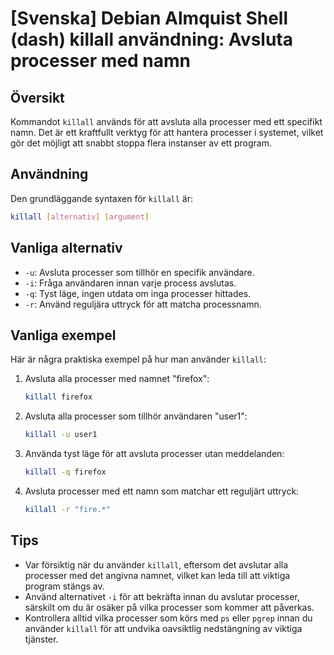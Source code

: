 # [Svenska] Debian Almquist Shell (dash) killall användning: Avsluta processer med namn

## Översikt
Kommandot `killall` används för att avsluta alla processer med ett specifikt namn. Det är ett kraftfullt verktyg för att hantera processer i systemet, vilket gör det möjligt att snabbt stoppa flera instanser av ett program.

## Användning
Den grundläggande syntaxen för `killall` är:

```bash
killall [alternativ] [argument]
```

## Vanliga alternativ
- `-u`: Avsluta processer som tillhör en specifik användare.
- `-i`: Fråga användaren innan varje process avslutas.
- `-q`: Tyst läge, ingen utdata om inga processer hittades.
- `-r`: Använd reguljära uttryck för att matcha processnamn.

## Vanliga exempel
Här är några praktiska exempel på hur man använder `killall`:

1. Avsluta alla processer med namnet "firefox":
   ```bash
   killall firefox
   ```

2. Avsluta alla processer som tillhör användaren "user1":
   ```bash
   killall -u user1
   ```

3. Använda tyst läge för att avsluta processer utan meddelanden:
   ```bash
   killall -q firefox
   ```

4. Avsluta processer med ett namn som matchar ett reguljärt uttryck:
   ```bash
   killall -r "fire.*"
   ```

## Tips
- Var försiktig när du använder `killall`, eftersom det avslutar alla processer med det angivna namnet, vilket kan leda till att viktiga program stängs av.
- Använd alternativet `-i` för att bekräfta innan du avslutar processer, särskilt om du är osäker på vilka processer som kommer att påverkas.
- Kontrollera alltid vilka processer som körs med `ps` eller `pgrep` innan du använder `killall` för att undvika oavsiktlig nedstängning av viktiga tjänster.